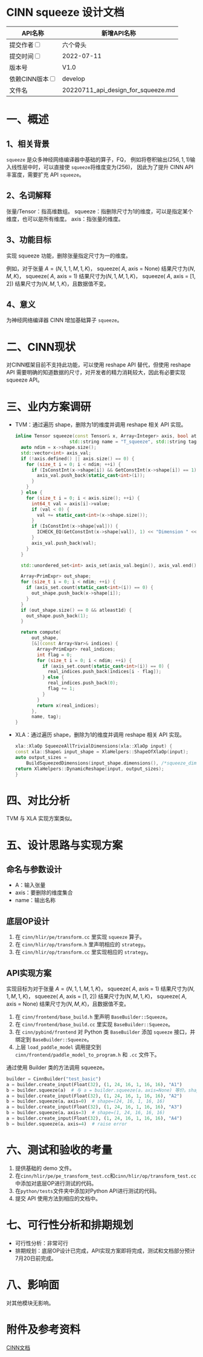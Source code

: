 # CINN squeeze 设计文档

| API名称                                                      | 新增API名称                                |
| ---------------------------------------------------------- | -------------------------------------- |
| 提交作者<input type="checkbox" class="rowselector hidden">     | 六个骨头                                   |
| 提交时间<input type="checkbox" class="rowselector hidden">     | 2022-07-11                             |
| 版本号                                                        | V1.0                                   |
| 依赖CINN版本<input type="checkbox" class="rowselector hidden"> | develop                                |
| 文件名                                                        | 20220711_api_design_for_squeeze.md<br> |

# 一、概述

## 1、相关背景

`squeeze` 是众多神经网络编译器中基础的算子，FQ，
例如将卷积输出$(256, 1, 1)$输入线性层中时，可以直接使 `squeeze`将维度变为$(256)$，
因此为了提升 CINN API 丰富度，需要扩充 API `squeeze`。

## 2、名词解释

张量/Tensor：指高维数组。
squeeze：指删除尺寸为1的维度，可以是指定某个维度，也可以是所有维度。
axis：指张量的维度。

## 3、功能目标

实现 squeeze 功能，删除张量指定尺寸为一的维度。

例如，对于张量 $A = (N, 1, 1, M, 1, K)$，
squeeze( $A$, axis = None) 结果尺寸为$(N, M, K)$，
squeeze( $A$, axis = 1) 结果尺寸为$(N, 1, M, 1, K)$，
squeeze( $A$, axis = [1, 2]) 结果尺寸为$(N, M, 1, K)$，且数据值不变。

## 4、意义

为神经网络编译器 CINN 增加基础算子 `squeeze`。

# 二、CINN现状

对CINN框架目前不支持此功能，可以使用 reshape API 替代，但使用 reshape API 需要明确的知道数据的尺寸，对开发者的精力消耗较大，因此有必要实现 squeeze API。

# 三、业内方案调研

- TVM：通过遍历 shape，删除为1的维度并调用 reshape 相关 API 实现。
  ```cpp
  inline Tensor squeeze(const Tensor& x, Array<Integer> axis, bool atleast1d = false,
                      std::string name = "T_squeeze", std::string tag = kInjective) {
    auto ndim = x->shape.size();
    std::vector<int> axis_val;
    if (!axis.defined() || axis.size() == 0) {
      for (size_t i = 0; i < ndim; ++i) {
        if (IsConstInt(x->shape[i]) && GetConstInt(x->shape[i]) == 1) {
          axis_val.push_back(static_cast<int>(i));
        }
      }
    } else {
      for (size_t i = 0; i < axis.size(); ++i) {
        int64_t val = axis[i]->value;
        if (val < 0) {
          val += static_cast<int>(x->shape.size());
        }
        if (IsConstInt(x->shape[val])) {
          ICHECK_EQ(GetConstInt(x->shape[val]), 1) << "Dimension " << val << " must have size 1";
        }
        axis_val.push_back(val);
      }
    }

    std::unordered_set<int> axis_set(axis_val.begin(), axis_val.end());

    Array<PrimExpr> out_shape;
    for (size_t i = 0; i < ndim; ++i) {
      if (axis_set.count(static_cast<int>(i)) == 0) {
        out_shape.push_back(x->shape[i]);
      }
    }
    if (out_shape.size() == 0 && atleast1d) {
      out_shape.push_back(1);
    }

    return compute(
        out_shape,
        [&](const Array<Var>& indices) {
          Array<PrimExpr> real_indices;
          int flag = 0;
          for (size_t i = 0; i < ndim; ++i) {
            if (axis_set.count(static_cast<int>(i)) == 0) {
              real_indices.push_back(indices[i - flag]);
            } else {
              real_indices.push_back(0);
              flag += 1;
            }
          }
          return x(real_indices);
        },
        name, tag);
  }
  ```

- XLA：通过遍历 shape，删除为1的维度并调用 reshape 相关 API 实现。
  
  ```cpp
  xla::XlaOp SqueezeAllTrivialDimensions(xla::XlaOp input) {
  const xla::Shape& input_shape = XlaHelpers::ShapeOfXlaOp(input);
  auto output_sizes =
      BuildSqueezedDimensions(input_shape.dimensions(), /*squeeze_dim=*/-1);
  return XlaHelpers::DynamicReshape(input, output_sizes);
  }
  ```

# 四、对比分析

TVM 与 XLA 实现方案类似。

# 五、设计思路与实现方案

## 命名与参数设计

- A：输入张量
- axis：要删除的维度集合
- name：输出名称

## 底层OP设计

1. 在 `cinn/hlir/pe/transform.cc` 里实现 `squeeze` 算子。
2. 在 `cinn/hlir/op/transform.h` 里声明相应的 `strategy`。
3. 在 `cinn/hlir/op/transform.cc` 里实现相应的 `strategy`。

## API实现方案

实现目标为对于张量 $A = (N, 1, 1, M, 1, K)$，
squeeze( $A$, axis = 1) 结果尺寸为$(N, 1, M, 1, K)$，
squeeze( $A$, axis = [1, 2]) 结果尺寸为$(N, M, 1, K)$，
squeeze( $A$, axis = None) 结果尺寸为$(N, M, K)$，且数据值不变。

1. 在 `cinn/frontend/base_build.h` 里声明 `BaseBuilder::Squeeze`。
2. 在 `cinn/frontend/base_build.cc` 里实现 `BaseBuilder::Squeeze`。
3. 在 `cinn/pybind/frontend` 对 Python 类 `BaseBuilder` 添加 `squeeze` 接口，并绑定到 `BaseBuilder::Squeeze`。
4. 上层 `load_paddle_model` 调用提交到 `cinn/frontend/paddle_model_to_program.h` 和 `.cc` 文件下。

通过使用 Builder 类的方法调用 squeeze。
```python
builder = CinnBuilder("test_basic")
a = builder.create_input(Float(32), (1, 24, 16, 1, 16, 16), "A1")
b = builder.squeeze(a)  # 与 a = builder.squeeze(a，axis=None) 等价。shape=(24, 16, 16, 16)
a = builder.create_input(Float(32), (1, 24, 16, 1, 16, 16), "A2")
b = builder.squeeze(a，axis=0)  # shape=(24, 16, 1, 16, 16)
a = builder.create_input(Float(32), (1, 24, 16, 1, 16, 16), "A3")
b = builder.squeeze(a，axis=3)  # shape=(1, 24, 16, 16, 16)
a = builder.create_input(Float(32), (1, 24, 16, 1, 16, 16), "A4")
b = builder.squeeze(a，axis=4)  # raise error
```

# 六、测试和验收的考量

1. 提供基础的 demo 文件。
2. 在`cinn/hlir/pe/pe_transform_test.cc`和`cinn/hlir/op/transform_test.cc`中添加对底层OP进行测试的代码。
3. 在`python/tests`文件夹中添加对Python API进行测试的代码。
4. 提交 API 使用方法到相应的文档中。

# 七、可行性分析和排期规划

- 可行性分析：非常可行
- 排期规划：底层OP设计已完成，API实现方案即将完成，测试和文档部分预计7月20日前完成。

# 八、影响面

对其他模块无影响。

# 附件及参考资料

[CINN文档](https://paddlepaddle.github.io/CINN/)
